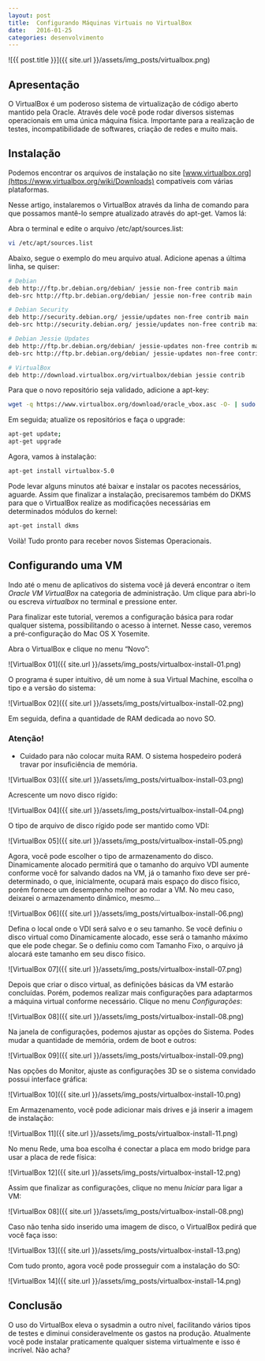 ```yaml
---
layout: post
title:  Configurando Máquinas Virtuais no VirtualBox
date:   2016-01-25
categories: desenvolvimento
---
```


![{{ post.title }}]({{ site.url }}/assets/img_posts/virtualbox.png)

## Apresentação

O VirtualBox é um poderoso sistema de virtualização de código aberto mantido pela Oracle. Através dele você pode rodar diversos sistemas operacionais em uma única máquina física. Importante para a realização de testes, incompatibilidade de softwares, criação de redes e muito mais.

## Instalação

Podemos encontrar os arquivos de instalação no site [www.virtualbox.org](https://www.virtualbox.org/wiki/Downloads) compatíveis com várias plataformas.


Nesse artigo, instalaremos o VirtualBox através da linha de comando para que possamos mantê-lo sempre atualizado através do apt-get. Vamos lá:

Abra o terminal e edite o arquivo /etc/apt/sources.list:

```sh
vi /etc/apt/sources.list
```

Abaixo, segue o exemplo do meu arquivo atual. Adicione apenas a última linha, se quiser:

```sh
# Debian
deb http://ftp.br.debian.org/debian/ jessie non-free contrib main
deb-src http://ftp.br.debian.org/debian/ jessie non-free contrib main

# Debian Security
deb http://security.debian.org/ jessie/updates non-free contrib main
deb-src http://security.debian.org/ jessie/updates non-free contrib main

# Debian Jessie Updates
deb http://ftp.br.debian.org/debian/ jessie-updates non-free contrib main
deb-src http://ftp.br.debian.org/debian/ jessie-updates non-free contrib main

# VirtualBox
deb http://download.virtualbox.org/virtualbox/debian jessie contrib
```

Para que o novo repositório seja validado, adicione a apt-key:

```sh
wget -q https://www.virtualbox.org/download/oracle_vbox.asc -O- | sudo apt-key add -
```

Em seguida; atualize os repositórios e faça o upgrade:

```sh
apt-get update;
apt-get upgrade
```

Agora, vamos à instalação:

```sh
apt-get install virtualbox-5.0
```

Pode levar alguns minutos até baixar e instalar os pacotes necessários, aguarde. Assim que finalizar a instalação, precisaremos também do DKMS para que o VirtualBox realize as modificações necessárias em determinados módulos do kernel:

```sh
apt-get install dkms
```

Voilà! Tudo pronto para receber novos Sistemas Operacionais.

## Configurando uma VM

Indo até o menu de aplicativos do sistema você já deverá encontrar o item _Oracle VM VirtualBox_ na categoria de administração. Um clique para abri-lo ou escreva _virtualbox_ no terminal e pressione enter.

Para finalizar este tutorial, veremos a configuração básica para rodar qualquer sistema, possibilitando o acesso à internet. Nesse caso, veremos a pré-configuração do Mac OS X Yosemite.

Abra o VirtualBox e clique no menu &#8220;Novo&#8221;:

![VirtualBox 01]({{ site.url }}/assets/img_posts/virtualbox-install-01.png)

O programa é super intuitivo, dê um nome à sua Virtual Machine, escolha o tipo e a versão do sistema:

![VirtualBox 02]({{ site.url }}/assets/img_posts/virtualbox-install-02.png)

Em seguida, defina a quantidade de RAM dedicada ao novo SO.

### Atenção!

- Cuidado para não colocar muita RAM. O sistema hospedeiro poderá travar por insuficiência de memória.

![VirtualBox 03]({{ site.url }}/assets/img_posts/virtualbox-install-03.png)

Acrescente um novo disco rígido:

![VirtualBox 04]({{ site.url }}/assets/img_posts/virtualbox-install-04.png)

O tipo de arquivo de disco rígido pode ser mantido como VDI:

![VirtualBox 05]({{ site.url }}/assets/img_posts/virtualbox-install-05.png)

Agora, você pode escolher o tipo de armazenamento do disco. Dinamicamente alocado permitirá que o tamanho do arquivo VDI aumente conforme você for salvando dados na VM, já o tamanho fixo deve ser pré-determinado, o que, inicialmente, ocupará mais espaço do disco físico, porém fornece um desempenho melhor ao rodar a VM. No meu caso, deixarei o armazenamento dinâmico, mesmo&#8230;

![VirtualBox 06]({{ site.url }}/assets/img_posts/virtualbox-install-06.png)

Defina o local onde o VDI será salvo e o seu tamanho. Se você definiu o disco virtual como Dinamicamente alocado, esse será o tamanho máximo que ele pode chegar. Se o definiu como com Tamanho Fixo, o arquivo já alocará este tamanho em seu disco físico.

![VirtualBox 07]({{ site.url }}/assets/img_posts/virtualbox-install-07.png)

Depois que criar o disco virtual, as definições básicas da VM estarão concluídas. Porém, podemos realizar mais configurações para adaptarmos a máquina virtual conforme necessário. Clique no menu _Configurações_:

![VirtualBox 08]({{ site.url }}/assets/img_posts/virtualbox-install-08.png)

Na janela de configurações, podemos ajustar as opções do Sistema. Podes mudar a quantidade de memória, ordem de boot e outros:

![VirtualBox 09]({{ site.url }}/assets/img_posts/virtualbox-install-09.png)

Nas opções do Monitor, ajuste as configurações 3D se o sistema convidado possui interface gráfica:

![VirtualBox 10]({{ site.url }}/assets/img_posts/virtualbox-install-10.png)

Em Armazenamento, você pode adicionar mais drives e já inserir a imagem de instalação:

![VirtualBox 11]({{ site.url }}/assets/img_posts/virtualbox-install-11.png)

No menu Rede, uma boa escolha é conectar a placa em modo bridge para usar a placa de rede física:

![VirtualBox 12]({{ site.url }}/assets/img_posts/virtualbox-install-12.png)

Assim que finalizar as configurações, clique no menu <em>Iniciar</em> para ligar a VM:

![VirtualBox 08]({{ site.url }}/assets/img_posts/virtualbox-install-08.png)

Caso não tenha sido inserido uma imagem de disco, o VirtualBox pedirá que você faça isso:

![VirtualBox 13]({{ site.url }}/assets/img_posts/virtualbox-install-13.png)

Com tudo pronto, agora você pode prosseguir com a instalação do SO:

![VirtualBox 14]({{ site.url }}/assets/img_posts/virtualbox-install-14.png)

## Conclusão

O uso do VirtualBox eleva o sysadmin a outro nível, facilitando vários tipos de testes e diminui consideravelmente os gastos na produção. Atualmente você pode instalar praticamente qualquer sistema virtualmente e isso é incrível. Não acha?
